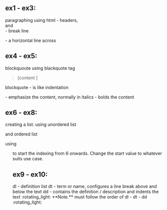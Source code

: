 ## ex1 - ex3:

paragraphing using html - headers, </br> and </hr>
</br> - break line

</hr> - a horizontal line across

## ex4 - ex5:

blockquoute using blackquote tag <blockquote> [content ]</blockquote>
blockquote - is like indentation

<em></em> - emphasize the content, normally in italics
<strong></strong> - bolds the content

## ex6 - ex8:

creating a list:
using unordered list <ul></ul> and ordered list <ol></ol>

using <ol start="6"> to start the indexing from 6 onwards. Change the start value to whatever suits use case.

## ex9 - ex10:

<dl> <dt> <dd> </dl></dt></dd>
dl - definition list
dt - term or name, configures a line break above and below the text
dd - contains the definition / description and indents the text
:rotating_light: **Note.** must follow the order of dl - dt - dd :rotating_light:
